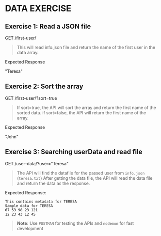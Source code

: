 # DATA EXERCISE

## Exercise 1: Read a JSON file

GET /first-user/
> This will read info.json file and return the name of the first user in the data array.

Expected Response

"Teresa"

## Exercise 2: Sort the array

GET /first-user/?sort=true
> If sort=true, the API will sort the array and return the first name of the sorted data.
> if sort=false, the API will return the first name of the array.

Expected Response

"John"

## Exercise 3: Searching userData and read file

GET /user-data/?user="Teresa"
> The API will find the datafile for the passed user from `info.json` (`teresa.txt`)
> After getting the data file, the API will read the data file and return the data as the response.

Expected Response:

```
This contains metadata for TERESA
Sample data for TERESA
67 53 98 23 121
12 23 43 12 45
```



> __Note:__ Use `POSTMAN` for testing the APIs and `nodemon` for fast development
